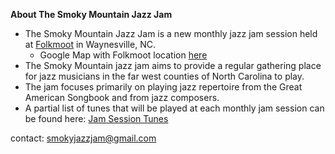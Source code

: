   **About The Smoky Mountain Jazz Jam**
   
  - The Smoky Mountain Jazz Jam is a new monthly jazz jam session held at [Folkmoot](https://www.folkmoot.org/) in Waynesville, NC.
    - Google Map with Folkmoot location [here](https://maps.app.goo.gl/KduAxvnix88e4M369) 
  - The Smoky Mountain jazz jam aims to provide a regular gathering place for jazz musicians in the far west counties of North Carolina to play. 
  - The jam focuses primarily on playing jazz repertoire from the Great American Songbook and from jazz composers.
   - A partial list of tunes that will be played at each monthly jam session can be found here: [Jam Session Tunes](jam_tunes)
   
  contact: smokyjazzjam@gmail.com
